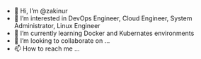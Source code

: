 - 👋 Hi, I’m @zakinur
- 👀 I’m interested in DevOps Engineer, Cloud Engineer, System Administrator, Linux Engineer  
- 🌱 I’m currently learning Docker and Kubernates environments
- 💞️ I’m looking to collaborate on ...
- 📫 How to reach me ...

<!---
zakinur/zakinur is a ✨ special ✨ repository because its `README.md` (this file) appears on your GitHub profile.
You can click the Preview link to take a look at your changes.
--->

